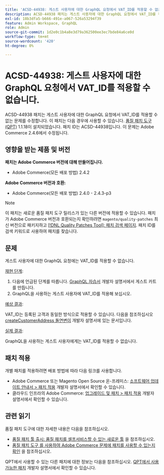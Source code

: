 ```yaml
---
title: 'ACSD-44938: 게스트 사용자에 대한 GraphQL 요청에서 VAT_ID를 적용할 수 없음'
description: ACSD-44938 패치는 게스트 사용자에 대한 GraphQL 요청에서 VAT_ID를 적용할 수 없는 문제를 수정합니다. 이 패치는 [Quality Patches Tool (QPT)](/help/announcements/adobe-commerce-announcements/magento-quality-patches-released-new-tool-to-self-serve-quality-patches.md) 1.1.18이 설치된 경우 사용할 수 있습니다. 패치 ID는 ACSD-44938입니다. 이 문제는 Adobe Commerce 2.4.6에서 수정됩니다.
exl-id: 18b3dfa5-b666-491e-a067-526a53294f39
feature: Admin Workspace, GraphQL
role: Admin
source-git-commit: 1d2e0c1b4a8e3d79a362500ee3ec7bde84a6ce0d
workflow-type: tm+mt
source-wordcount: '420'
ht-degree: 0%

---
```


# ACSD-44938: 게스트 사용자에 대한 GraphQL 요청에서 VAT_ID를 적용할 수 없습니다.

ACSD-44938 패치는 게스트 사용자에 대한 GraphQL 요청에서 VAT_ID를 적용할 수 없는 문제를 수정합니다. 이 패치는 다음 경우에 사용할 수 있습니다. [품질 패치 도구(QPT)](/help/announcements/adobe-commerce-announcements/magento-quality-patches-released-new-tool-to-self-serve-quality-patches.md) 1.1.18이 설치되었습니다. 패치 ID는 ACSD-44938입니다. 이 문제는 Adobe Commerce 2.4.6에서 수정됩니다.

## 영향을 받는 제품 및 버전

**패치는 Adobe Commerce 버전에 대해 만들어집니다.**

* Adobe Commerce(모든 배포 방법) 2.4.2

**Adobe Commerce 버전과 호환:**

* Adobe Commerce(모든 배포 방법) 2.4.0 - 2.4.3-p3

>[!NOTE]
>
>이 패치는 새로운 품질 패치 도구 릴리스가 있는 다른 버전에 적용할 수 있습니다. 패치가 Adobe Commerce 버전과 호환되는지 확인하려면 `magento/quality-patches` 최신 버전으로 패키지하고 [[!DNL Quality Patches Tool]: 패치 검색 페이지](https://devdocs.magento.com/quality-patches/tool.html#patch-grid). 패치 ID를 검색 키워드로 사용하여 패치를 찾습니다.

## 문제

게스트 사용자에 대한 GraphQL 요청에는 VAT_ID를 적용할 수 없습니다.

<u>재현 단계</u>:

1. 다음에 언급된 단계를 따릅니다. [GraphQL 자습서](https://devdocs.magento.com/guides/v2.4/graphql/tutorials/checkout/checkout-shopping-cart.html) 개발자 설명서에서 게스트 카트를 만듭니다.
1. GraphQL을 사용하는 게스트 사용자에 VAT_ID를 적용해 보십시오.

<u>예상 결과</u>:

VAT_ID는 등록된 고객과 동일한 방식으로 적용할 수 있습니다. 다음을 참조하십시오 [createCustomerAddress 돌연변이](https://devdocs.magento.com/guides/v2.4/graphql/mutations/create-customer-address.html) 개발자 설명서에 있는 문서입니다.

<u>실제 결과</u>:

GraphQL을 사용하는 게스트 사용자에게는 VAT_ID를 적용할 수 없습니다.

## 패치 적용

개별 패치를 적용하려면 배포 방법에 따라 다음 링크를 사용합니다.

* Adobe Commerce 또는 Magento Open Source 온-프레미스: [소프트웨어 업데이트 안내서 > 패치 적용](https://devdocs.magento.com/guides/v2.4/comp-mgr/patching/mqp.html) 개발자 설명서에서 확인할 수 있습니다.
* 클라우드 인프라의 Adobe Commerce: [업그레이드 및 패치 > 패치 적용](https://devdocs.magento.com/cloud/project/project-patch.html) 개발자 설명서에서 확인할 수 있습니다.

## 관련 읽기

품질 패치 도구에 대한 자세한 내용은 다음을 참조하십시오.

* [품질 패치 툴 출시: 품질 패치를 셀프서비스할 수 있는 새로운 툴](/help/announcements/adobe-commerce-announcements/magento-quality-patches-released-new-tool-to-self-serve-quality-patches.md) 을 참조하십시오.
* [품질 패치 도구 를 사용하여 Adobe Commerce 문제에 패치를 사용할 수 있는지 확인](/help/support-tools/patches-available-in-qpt-tool/check-patch-for-magento-issue-with-magento-quality-patches.md) 을 참조하십시오.

QPT에서 사용할 수 있는 다른 패치에 대한 정보는 다음을 참조하십시오. [QPT에서 사용 가능한 패치](https://devdocs.magento.com/quality-patches/tool.html#patch-grid) 개발자 설명서에서 확인할 수 있습니다.
